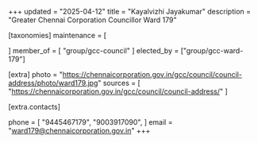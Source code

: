 +++
updated = "2025-04-12"
title = "Kayalvizhi Jayakumar"
description = "Greater Chennai Corporation Councillor Ward 179"

[taxonomies]
maintenance = [

]
member_of = [
    "group/gcc-council"
]
elected_by = ["group/gcc-ward-179"]

[extra]
photo = "https://chennaicorporation.gov.in/gcc/council/council-address/photo/ward179.jpg"
sources = [
    "https://chennaicorporation.gov.in/gcc/council/council-address/"
]

[extra.contacts]

phone = [
    "9445467179",
    "9003917090",
    ]
email = "ward179@chennaicorporation.gov.in"
+++